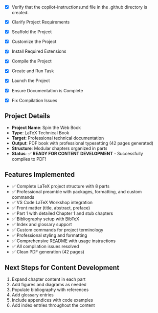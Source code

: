 <!-- Use this file to provide workspace-specific custom instructions to Copilot. For more details, visit https://code.visualstudio.com/docs/copilot/copilot-customization#_use-a-githubcopilotinstructionsmd-file -->
- [x] Verify that the copilot-instructions.md file in the .github directory is created.

- [x] Clarify Project Requirements
<!-- LaTeX book project for "Spin the Web Book" - technical documentation with modular chapter structure -->

- [x] Scaffold the Project
<!-- Created complete LaTeX book structure with parts, chapters, and supporting files -->

- [x] Customize the Project
<!-- Set up professional LaTeX formatting, packages, custom commands, and VS Code integration -->

- [x] Install Required Extensions
<!-- LaTeX Workshop extension already installed by user -->

- [x] Compile the Project
<!-- MiKTeX installed via winget - successfully compiles to PDF -->

- [x] Create and Run Task
<!-- VS Code build tasks configured through LaTeX Workshop -->

- [x] Launch the Project
<!-- LaTeX Workshop provides integrated build and preview -->

- [x] Ensure Documentation is Complete
<!-- README and project documentation completed -->

- [x] Fix Compilation Issues
<!-- Fixed xspace package, url command conflicts, subtitle command, and formatting issues -->

## Project Details
- **Project Name**: Spin the Web Book
- **Type**: LaTeX Technical Book
- **Target**: Professional technical documentation
- **Output**: PDF book with professional typesetting (42 pages generated)
- **Structure**: Modular chapters organized in parts
- **Status**: ✅ **READY FOR CONTENT DEVELOPMENT** - Successfully compiles to PDF!

## Features Implemented
- ✅ Complete LaTeX project structure with 8 parts
- ✅ Professional preamble with packages, formatting, and custom commands
- ✅ VS Code LaTeX Workshop integration
- ✅ Front matter (title, abstract, preface)
- ✅ Part 1 with detailed Chapter 1 and stub chapters
- ✅ Bibliography setup with BibTeX
- ✅ Index and glossary support
- ✅ Custom commands for project terminology
- ✅ Professional styling and formatting
- ✅ Comprehensive README with usage instructions
- ✅ All compilation issues resolved
- ✅ Clean PDF generation (42 pages)

## Next Steps for Content Development
1. Expand chapter content in each part
2. Add figures and diagrams as needed
3. Populate bibliography with references
4. Add glossary entries
5. Include appendices with code examples
6. Add index entries throughout the content
